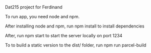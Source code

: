 Dat215 project for Ferdinand

To run app, you need node and npm.

After installing node and npm, run
npm install
to install dependencies

After, run
npm start
to start the server locally on port 1234

To to build a static version to the dist/ folder, run
npm run parcel-build
